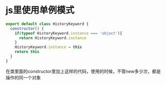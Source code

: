 # js里使用单例模式

```js
export default class HistoryKeyword {
  constructor() {
    if(typeof HistoryKeyword.instance === 'object'){
      return HistoryKeyword.instance
    }
    HistoryKeyword.instance = this
    return this
  }
}
```

在类里面的constructor里加上这样的代码，使用的时候，不管new多少次，都是操作的同一个对象
